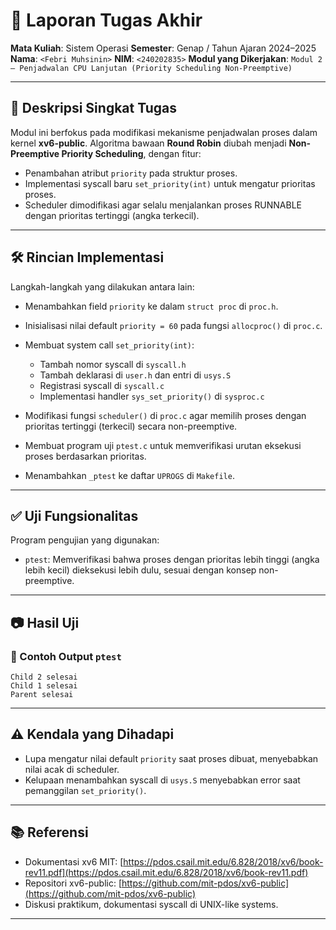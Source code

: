 # 📝 Laporan Tugas Akhir

**Mata Kuliah**: Sistem Operasi
**Semester**: Genap / Tahun Ajaran 2024–2025
**Nama**: `<Febri Muhsinin>`
**NIM**: `<240202835>`
**Modul yang Dikerjakan**:
`Modul 2 – Penjadwalan CPU Lanjutan (Priority Scheduling Non-Preemptive)`

---

## 📌 Deskripsi Singkat Tugas

Modul ini berfokus pada modifikasi mekanisme penjadwalan proses dalam kernel **xv6-public**. Algoritma bawaan **Round Robin** diubah menjadi **Non-Preemptive Priority Scheduling**, dengan fitur:

* Penambahan atribut `priority` pada struktur proses.
* Implementasi syscall baru `set_priority(int)` untuk mengatur prioritas proses.
* Scheduler dimodifikasi agar selalu menjalankan proses RUNNABLE dengan prioritas tertinggi (angka terkecil).

---

## 🛠️ Rincian Implementasi

Langkah-langkah yang dilakukan antara lain:

* Menambahkan field `priority` ke dalam `struct proc` di `proc.h`.
* Inisialisasi nilai default `priority = 60` pada fungsi `allocproc()` di `proc.c`.
* Membuat system call `set_priority(int)`:

  * Tambah nomor syscall di `syscall.h`
  * Tambah deklarasi di `user.h` dan entri di `usys.S`
  * Registrasi syscall di `syscall.c`
  * Implementasi handler `sys_set_priority()` di `sysproc.c`
* Modifikasi fungsi `scheduler()` di `proc.c` agar memilih proses dengan prioritas tertinggi (terkecil) secara non-preemptive.
* Membuat program uji `ptest.c` untuk memverifikasi urutan eksekusi proses berdasarkan prioritas.
* Menambahkan `_ptest` ke daftar `UPROGS` di `Makefile`.

---

## ✅ Uji Fungsionalitas

Program pengujian yang digunakan:

* `ptest`: Memverifikasi bahwa proses dengan prioritas lebih tinggi (angka lebih kecil) dieksekusi lebih dulu, sesuai dengan konsep non-preemptive.

---

## 📷 Hasil Uji

### 📍 Contoh Output `ptest`

```
Child 2 selesai     
Child 1 selesai     
Parent selesai
```

---

## ⚠️ Kendala yang Dihadapi

* Lupa mengatur nilai default `priority` saat proses dibuat, menyebabkan nilai acak di scheduler.
* Kelupaan menambahkan syscall di `usys.S` menyebabkan error saat pemanggilan `set_priority()`.

---

## 📚 Referensi

* Dokumentasi xv6 MIT: [https://pdos.csail.mit.edu/6.828/2018/xv6/book-rev11.pdf](https://pdos.csail.mit.edu/6.828/2018/xv6/book-rev11.pdf)
* Repositori xv6-public: [https://github.com/mit-pdos/xv6-public](https://github.com/mit-pdos/xv6-public)
* Diskusi praktikum, dokumentasi syscall di UNIX-like systems.

---
